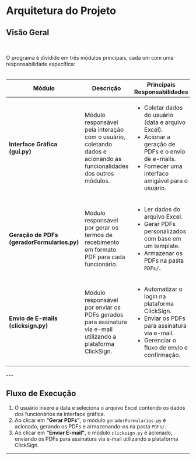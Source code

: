 # Arquitetura do Projeto

## Visão Geral
<br/>

O programa é dividido em três módulos principais, cada um com uma responsabilidade específica:
<br/>
<br/>
<table>
  <thead>
    <tr>
      <th>Módulo</th>
      <th>Descrição</th>
      <th>Principais Responsabilidades</th>
    </tr>
  </thead>
  <tbody>
    <tr>
      <td><strong>Interface Gráfica (gui.py)</strong></td>
      <td>Módulo responsável pela interação com o usuário, coletando dados e acionando as funcionalidades dos outros módulos.</td>
      <td>
        <ul>
          <li>Coletar dados do usuário (data e arquivo Excel).</li>
          <li>Acionar a geração de PDFs e o envio de e-mails.</li>
          <li>Fornecer uma interface amigável para o usuário.</li>
        </ul>
      </td>
    </tr>
    <tr>
      <td><strong>Geração de PDFs (geradorFormularios.py)</strong></td>
      <td>Módulo responsável por gerar os termos de recebimento em formato PDF para cada funcionário.</td>
      <td>
        <ul>
          <li>Ler dados do arquivo Excel.</li>
          <li>Gerar PDFs personalizados com base em um template.</li>
          <li>Armazenar os PDFs na pasta <code>PDFs/</code>.</li>
        </ul>
      </td>
    </tr>
    <tr>
      <td><strong>Envio de E-mails (clicksign.py)</strong></td>
      <td>Módulo responsável por enviar os PDFs gerados para assinatura via e-mail utilizando a plataforma ClickSign.</td>
      <td>
        <ul>
          <li>Automatizar o login na plataforma ClickSign.</li>
          <li>Enviar os PDFs para assinatura via e-mail.</li>
          <li>Gerenciar o fluxo de envio e confirmação.</li>
        </ul>
      </td>
    </tr>
  </tbody>
</table>
---
<br/>

## Fluxo de Execução

1. O usuário insere a data e seleciona o arquivo Excel contendo os dados dos funcionários na interface gráfica.
2. Ao clicar em **"Gerar PDFs"**, o módulo `geradorFormularios.py` é acionado, gerando os PDFs e armazenando-os na pasta `PDFs/`.
3. Ao clicar em **"Enviar E-mail"**, o módulo `clicksign.py` é acionado, enviando os PDFs para assinatura via e-mail utilizando a plataforma ClickSign.

---
